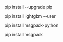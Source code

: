 pip install --upgrade pip

pip install lightgbm --user

pip install msgpack-python

pip install msgpack